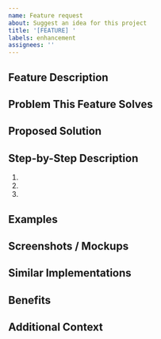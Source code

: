 ```yaml
---
name: Feature request
about: Suggest an idea for this project
title: '[FEATURE] '
labels: enhancement
assignees: ''
---
```


## Feature Description
<!-- A clear and concise description of the feature you're proposing. -->

## Problem This Feature Solves
<!-- Describe the problem or limitation you're facing that this feature would solve. -->

## Proposed Solution
<!-- Describe how you envision this feature working. Be as detailed as possible. -->

## Step-by-Step Description
<!-- If applicable, provide a step-by-step description of how the feature would be used: -->
1.
2.
3.

## Examples
<!-- Provide specific examples of how this feature would be used, including code snippets if applicable. -->

## Screenshots / Mockups
<!-- If applicable, add screenshots, mockups, or animated GIFs to help explain your suggestion. -->

## Similar Implementations
<!-- List any other applications or projects where this feature exists. -->

## Benefits
<!-- Explain why this enhancement would be useful to most FreeMD2PDF users. -->

## Additional Context
<!-- Add any other context or information about the feature request here. -->